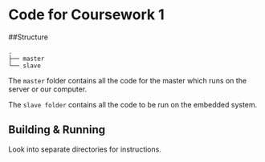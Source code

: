 # Code for Coursework 1

##Structure
```
.
├── master
└── slave

```
The `master` folder contains all the code for the master which runs on the server or our computer.

The `slave folder` contains all the code to be run on the embedded system.

## Building & Running

Look into separate directories for instructions. 
